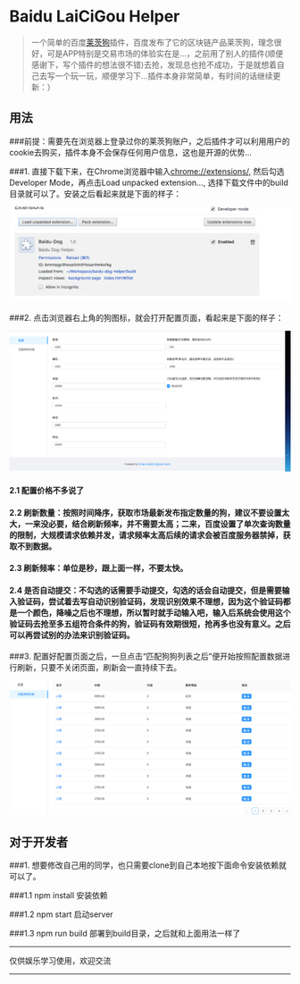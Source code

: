 # Baidu LaiCiGou Helper


> 一个简单的百度[莱茨狗](https://pet-chain.baidu.com/)插件，百度发布了它的区块链产品莱茨狗，理念很好，可是APP特别是交易市场的体验实在是...，之前用了别人的插件(顺便感谢下，写个插件的想法很不错)去抢，发现总也抢不成功，于是就想着自己去写一个玩一玩，顺便学习下...插件本身非常简单，有时间的话继续更新：）

## 用法
###前提：需要先在浏览器上登录过你的莱茨狗账户，之后插件才可以利用用户的cookie去购买，插件本身不会保存任何用户信息，这也是开源的优势...

###1. 直接下载下来，在Chrome浏览器中输入[chrome://extensions/](), 然后勾选Developer Mode，再点击Load unpacked extension..., 选择下载文件中的build目录就可以了。安装之后看起来就是下面的样子：

![plugin](https://github.com/slientServer/baidu-dog-helper/blob/master/doc_image/plugin.png)

###2. 点击浏览器右上角的狗图标，就会打开配置页面，看起来是下面的样子：

![configuration](https://github.com/slientServer/baidu-dog-helper/blob/master/doc_image/home.png)

#### 2.1 配置价格不多说了
#### 2.2 刷新数量：按照时间降序，获取市场最新发布指定数量的狗，建议不要设置太大，一来没必要，结合刷新频率，并不需要太高；二来，百度设置了单次查询数量的限制，大规模请求依赖并发，请求频率太高后续的请求会被百度服务器禁掉，获取不到数据。
#### 2.3 刷新频率：单位是秒，跟上面一样，不要太快。
#### 2.4 是否自动提交：不勾选的话需要手动提交，勾选的话会自动提交，但是需要输入验证码，尝试着去写自动识别验证码，发现识别效果不理想，因为这个验证码都是一个颜色，降噪之后也不理想，所以暂时就手动输入吧，输入后系统会使用这个验证码去抢至多五组符合条件的狗，验证码有效期很短，抢再多也没有意义。之后可以再尝试别的办法来识别验证码。

###3. 配置好配置页面之后，一旦点击“匹配狗狗列表之后”便开始按照配置数据进行刷新，只要不关闭页面，刷新会一直持续下去。

![list](https://github.com/slientServer/baidu-dog-helper/blob/master/doc_image/list.png)

## 对于开发者
###1. 想要修改自己用的同学，也只需要clone到自己本地按下面命令安装依赖就可以了。

###1.1 npm install 安装依赖

###1.2 npm start 启动server

###1.3 npm run build 部署到build目录，之后就和上面用法一样了

***
仅供娱乐学习使用，欢迎交流
***



